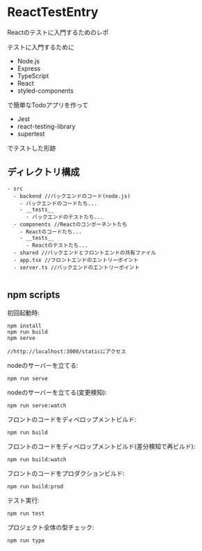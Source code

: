 # ReactTestEntry
Reactのテストに入門するためのレポ

テストに入門するために
- Node.js
- Express
- TypeScript
- React
- styled-components

で簡単なTodoアプリを作って

- Jest
- react-testing-library
- supertest

でテストした形跡

## ディレクトリ構成
```
- src
  - backend //バックエンドのコード(node.js)
    - バックエンドのコードたち...
    - __tests__
      - バックエンドのテストたち...
  - components //Reactのコンポーネントたち
    - Reactのコードたち...
    - __tests__
      - Reactのテストたち...
  - shared //バックエンドとフロントエンドの共有ファイル
  - app.tsx //フロントエンドのエントリーポイント
  - server.ts //バックエンドのエントリーポイント
  
```

## npm scripts
初回起動時:
```
npm install
npm run build
npm serve

//http://localhost:3000/staticにアクセス
```
nodeのサーバーを立てる:
```
npm run serve 
```

nodeのサーバーを立てる(変更検知):
```
npm run serve:watch
```

フロントのコードをディベロップメントビルド:
```
npm run build 
```

フロントのコードをディベロップメントビルド(差分検知で再ビルド):
```
npm run build:watch
```

フロントのコードをプロダクションビルド:
```
npm run build:prod 
```

テスト実行:
```
npm run test
```

プロジェクト全体の型チェック:
```
npm run type
```

